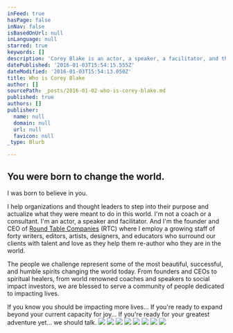 ```yaml
---
inFeed: true
hasPage: false
inNav: false
isBasedOnUrl: null
inLanguage: null
starred: true
keywords: []
description: 'Corey Blake is an actor, a speaker, a facilitator, and the founder and CEO of Round Table Companies (RTC).'
datePublished: '2016-01-03T15:54:15.555Z'
dateModified: '2016-01-03T15:54:13.050Z'
title: Who is Corey Blake
author: []
sourcePath: _posts/2016-01-02-who-is-corey-blake.md
published: true
authors: []
publisher:
  name: null
  domain: null
  url: null
  favicon: null
_type: Blurb

---
```

## You were born to change the world. 

I was born to believe in you.

I help organizations and thought leaders to step into their purpose and actualize what they were meant to do in this world. I'm not a coach or a consultant. I'm an actor, a speaker and facilitator. And I'm the founder and CEO of [Round Table Companies][0] (RTC) where I employ a growing staff of forty writers, editors, artists, designers, and educators who surround our clients with talent and love as they help them re-author who they are in the world.

The people we challenge represent some of the most beautiful, successful, and humble spirits changing the world today. From founders and CEOs to spiritual healers, from world renowned coaches and speakers to social impact investors, we are blessed to serve a community of people dedicated to impacting lives.

If you know you should be impacting more lives... If you're ready to expand beyond your current capacity for joy... If you're ready for your greatest adventure yet... we should talk.
![](https://the-grid-user-content.s3-us-west-2.amazonaws.com/98fdd1e7-6050-4955-806d-d75830b2d411.jpg)
![](https://the-grid-user-content.s3-us-west-2.amazonaws.com/db1c555f-fea9-4ff4-83f9-d0d1d0f6da65.jpg)
![](https://the-grid-user-content.s3-us-west-2.amazonaws.com/9bdd8572-13f0-43d5-aa92-b924423e7796.jpg)
![](https://the-grid-user-content.s3-us-west-2.amazonaws.com/d278ebc3-b771-47a2-ab48-aba6d81bcd5a.png)
![](https://the-grid-user-content.s3-us-west-2.amazonaws.com/ac9e2d38-8ad6-4197-ba8a-7a8fa09dcf2c.png)
![](https://the-grid-user-content.s3-us-west-2.amazonaws.com/044b44f9-6ce4-4d81-ad3f-68f05e3517af.jpg)
![](https://the-grid-user-content.s3-us-west-2.amazonaws.com/3ecdcc78-3101-4bfb-bc6d-5209bcb5684f.jpg)
![](https://the-grid-user-content.s3-us-west-2.amazonaws.com/91549d8a-143d-4cf9-b770-328d3c684ce1.jpg)

[0]: http://www.roundtablecompanies.com/